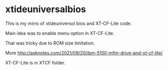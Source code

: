 # xtideuniversalbios

This is my mirro of xtideuniversol bios and XT-CF-Lite code.

Main idea was to enable menu option in XT-CF-Lite.

That was tricky due to ROM size limitation.

More
http://asknotes.com/2021/09/20/ibm-5150-mfm-drive-and-xt-cf-lite/

XT-CF-Lite is in XTCF folder.
